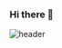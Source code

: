 ### Hi there 👋


![header](https://capsule-render.vercel.app/api?type=waving&color=gradient&height=300&section=header&text=Sunho%20Lee&fontSize=90&animation=twinkling)

<!--
**sunhoh/sunhoh** is a ✨ _special_ ✨ repository because its `README.md` (this file) appears on your GitHub profile.

Here are some ideas to get you started:

- 🔭 I’m currently working on ...
- 🌱 I’m currently learning ...
- 👯 I’m looking to collaborate on ...
- 🤔 I’m looking for help with ...
- 💬 Ask me about ...
- 📫 How to reach me: ...
- 😄 Pronouns: ...
- ⚡ Fun fact: ...
-->
